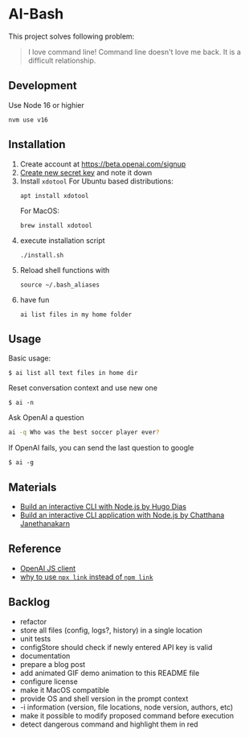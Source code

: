 # AI-Bash

This project solves following problem:
> I love command line!
> Command line doesn't love me back. 
> It is a difficult relationship.


## Development
Use Node 16 or highier
```
nvm use v16
```

## Installation
1. Create account at https://beta.openai.com/signup
2. [Create new secret key](https://beta.openai.com/account/api-keys) and note it down 
3. Install `xdotool`
    For Ubuntu based distributions:
     ```
    apt install xdotool
    ```
    For MacOS:
    ```
    brew install xdotool
    ```
4. execute installation script
    ```
    ./install.sh
    ```
5. Reload shell functions with
    ```
    source ~/.bash_aliases
    ```
6. have fun
    ```
    ai list files in my home folder 
    ```
## Usage

Basic usage:
```
$ ai list all text files in home dir
```

Reset conversation context and use new one
```
$ ai -n
```

Ask OpenAI a question
```bash
ai -q Who was the best soccer player ever?
```

If OpenAI fails, you can send the last question to google
```
$ ai -g
```


## Materials

- [Build an interactive CLI with Node.js by Hugo Dias](https://opensource.com/article/18/7/node-js-interactive-cli)
- [Build an interactive CLI application with Node.js by Chatthana Janethanakarn](https://medium.com/skilllane/build-an-interactive-cli-application-with-node-js-commander-inquirer-and-mongoose-76dc76c726b6)

## Reference
- [OpenAI JS client](https://github.com/openai/openai-node#readme)
- [why to use `npx link` instead of `npm link`](https://hirok.io/posts/avoid-npm-link)

## Backlog
- refactor
- store all files (config, logs?, history) in a single location
- unit tests
- configStore should check if newly entered API key is valid
- documentation
- prepare a blog post
- add animated GIF demo animation to this README file
- configure license
- make it MacOS compatible
- provide OS and shell version in the prompt context
- -i information (version, file locations, node version, authors, etc) 
- make it possible to modify proposed command before execution
- detect dangerous command and highlight them in red
